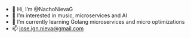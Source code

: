 - 👋 Hi, I’m @NachoNievaG
- 👀 I’m interested in music, microservices and AI
- 🌱 I’m currently learning Golang microservices and micro optimizations
- 📫 jose.ign.nieva@gmail.com

<!---
NachoNievaG/NachoNievaG is a ✨ special ✨ repository because its `README.md` (this file) appears on your GitHub profile.
You can click the Preview link to take a look at your changes.
--->
